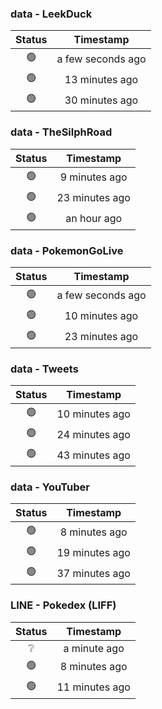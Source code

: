 ### data - LeekDuck
| Status | Timestamp |
|:------:|:---------:|
| 🟢 | a few seconds ago |
| 🟢 | 13 minutes ago |
| 🟢 | 30 minutes ago |

### data - TheSilphRoad
| Status | Timestamp |
|:------:|:---------:|
| 🟢 | 9 minutes ago |
| 🟢 | 23 minutes ago |
| 🟢 | an hour ago |

### data - PokemonGoLive
| Status | Timestamp |
|:------:|:---------:|
| 🟢 | a few seconds ago |
| 🟢 | 10 minutes ago |
| 🟢 | 23 minutes ago |

### data - Tweets
| Status | Timestamp |
|:------:|:---------:|
| 🟢 | 10 minutes ago |
| 🟢 | 24 minutes ago |
| 🟢 | 43 minutes ago |

### data - YouTuber
| Status | Timestamp |
|:------:|:---------:|
| 🟢 | 8 minutes ago |
| 🟢 | 19 minutes ago |
| 🟢 | 37 minutes ago |

### LINE - Pokedex (LIFF)
| Status | Timestamp |
|:------:|:---------:|
| ❔ | a minute ago |
| 🟢 | 8 minutes ago |
| 🟢 | 11 minutes ago |

